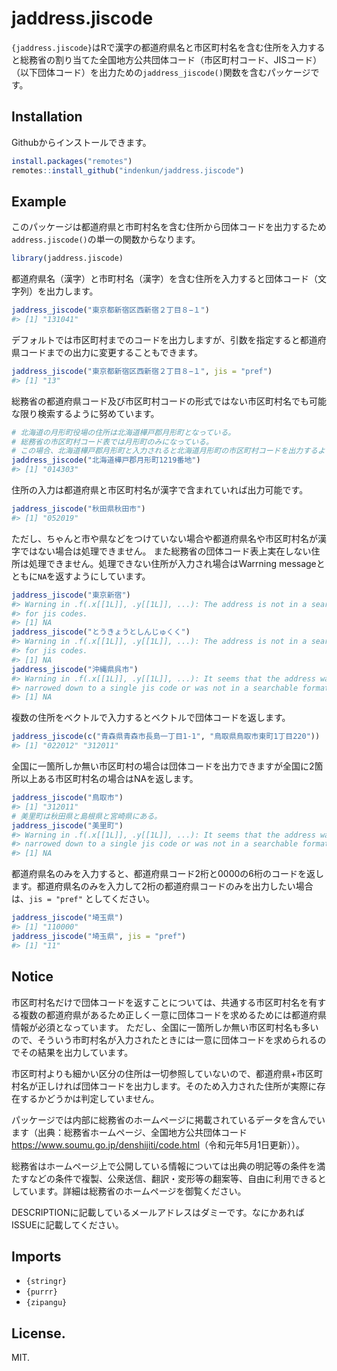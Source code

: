 
<!-- README.md is generated from README.Rmd. Please edit that file -->

# jaddress.jiscode

<!-- badges: start -->
<!-- badges: end -->

`{jaddress.jiscode}`はRで漢字の都道府県名と市区町村名を含む住所を入力すると総務省の割り当てた全国地方公共団体コード（市区町村コード、JISコード）（以下団体コード）を出力ための`jaddress_jiscode()`関数を含むパッケージです。

## Installation

Githubからインストールできます。

``` r
install.packages("remotes")
remotes::install_github("indenkun/jaddress.jiscode")
```

## Example

このパッケージは都道府県と市町村名を含む住所から団体コードを出力するため`address.jiscode()`の単一の関数からなります。

``` r
library(jaddress.jiscode)
```

都道府県名（漢字）と市町村名（漢字）を含む住所を入力すると団体コード（文字列）を出力します。

``` r
jaddress_jiscode("東京都新宿区西新宿２丁目８−１")
#> [1] "131041"
```

デフォルトでは市区町村までのコードを出力しますが、引数を指定すると都道府県コードまでの出力に変更することもできます。

``` r
jaddress_jiscode("東京都新宿区西新宿２丁目８−１", jis = "pref")
#> [1] "13"
```

総務省の都道府県コード及び市区町村コードの形式ではない市区町村名でも可能な限り検索するように努めています。

``` r
# 北海道の月形町役場の住所は北海道樺戸郡月形町となっている。
# 総務省の市区町村コード表では月形町のみになっている。
# この場合、北海道樺戸郡月形町と入力されると北海道月形町の市区町村コードを出力するようにしている。
jaddress_jiscode("北海道樺戸郡月形町1219番地")
#> [1] "014303"
```

住所の入力は都道府県と市区町村名が漢字で含まれていれば出力可能です。

``` r
jaddress_jiscode("秋田県秋田市")
#> [1] "052019"
```

ただし、ちゃんと市や県などをつけていない場合や都道府県名や市区町村名が漢字ではない場合は処理できません。
また総務省の団体コード表上実在しない住所は処理できません。処理できない住所が入力され場合はWarrning
messageとともに`NA`を返すようにしています。

``` r
jaddress_jiscode("東京新宿")
#> Warning in .f(.x[[1L]], .y[[1L]], ...): The address is not in a searchable form
#> for jis codes.
#> [1] NA
jaddress_jiscode("とうきょうとしんじゅくく")
#> Warning in .f(.x[[1L]], .y[[1L]], ...): The address is not in a searchable form
#> for jis codes.
#> [1] NA
jaddress_jiscode("沖縄県呉市")
#> Warning in .f(.x[[1L]], .y[[1L]], ...): It seems that the address was not
#> narrowed down to a single jis code or was not in a searchable format.
#> [1] NA
```

複数の住所をベクトルで入力するとベクトルで団体コードを返します。

``` r
jaddress_jiscode(c("青森県青森市長島一丁目1-1", "鳥取県鳥取市東町1丁目220"))
#> [1] "022012" "312011"
```

全国に一箇所しか無い市区町村の場合は団体コードを出力できますが全国に2箇所以上ある市区町村名の場合はNAを返します。

``` r
jaddress_jiscode("鳥取市")
#> [1] "312011"
# 美里町は秋田県と島根県と宮崎県にある。
jaddress_jiscode("美里町")
#> Warning in .f(.x[[1L]], .y[[1L]], ...): It seems that the address was not
#> narrowed down to a single jis code or was not in a searchable format.
#> [1] NA
```

都道府県名のみを入力すると、都道府県コード2桁と0000の6桁のコードを返します。都道府県名のみを入力して2桁の都道府県コードのみを出力したい場合は、`jis = "pref"`
としてください。

``` r
jaddress_jiscode("埼玉県")
#> [1] "110000"
jaddress_jiscode("埼玉県", jis = "pref")
#> [1] "11"
```

## Notice

市区町村名だけで団体コードを返すことについては、共通する市区町村名を有する複数の都道府県があるため正しく一意に団体コードを求めるためには都道府県情報が必須となっています。
ただし、全国に一箇所しか無い市区町村名も多いので、そういう市町村名が入力されたときには一意に団体コードを求められるのでその結果を出力しています。

市区町村よりも細かい区分の住所は一切参照していないので、都道府県+市区町村名が正しければ団体コードを出力します。そのため入力された住所が実際に存在するかどうかは判定していません。

パッケージでは内部に総務省のホームページに掲載されているデータを含んでいます（出典：総務省ホームページ、全国地方公共団体コード<https://www.soumu.go.jp/denshijiti/code.html>（令和元年5月1日更新））。

総務省はホームページ上で公開している情報については出典の明記等の条件を満たすなどの条件で複製、公衆送信、翻訳・変形等の翻案等、自由に利用できるとしています。詳細は総務省のホームページを御覧ください。

DESCRIPTIONに記載しているメールアドレスはダミーです。なにかあればISSUEに記載してください。

## Imports

-   `{stringr}`
-   `{purrr}`
-   `{zipangu}`

## License.

MIT.
